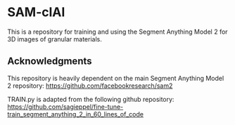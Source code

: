 # SAM-clAI
This is a repository for training and using the Segment Anything Model 2 for 3D images of granular materials.


## Acknowledgments

This repository is heavily dependent on the main Segment Anything Model 2 repository: https://github.com/facebookresearch/sam2

TRAIN.py is adapted from the following github repository: https://github.com/sagieppel/fine-tune-train_segment_anything_2_in_60_lines_of_code

